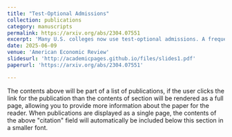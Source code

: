 ```yaml
---
title: "Test-Optional Admissions" 
collection: publications
category: manuscripts
permalink: https://arxiv.org/abs/2304.07551
excerpt: 'Many U.S. colleges now use test-optional admissions. A frequent claim is that by not seeing standardized test scores, a college can admit a student body it prefers, say with more diversity. But how can observing less information improve decisions? This paper proposes that test-optional policies are a response to social pressure on admission decisions. We model a college that bears disutility when it makes admission decisions that "society" dislikes. Going test optional allows the college to reduce its "disagreement cost". We analyze how missing scores are imputed and the consequences for the college, students, and society.'
date: 2025-06-09
venue: 'American Economic Review'
slidesurl: 'http://academicpages.github.io/files/slides1.pdf'
paperurl: 'https://arxiv.org/abs/2304.07551'

---
```

The contents above will be part of a list of publications, if the user clicks the link for the publication than the contents of section will be rendered as a full page, allowing you to provide more information about the paper for the reader. When publications are displayed as a single page, the contents of the above "citation" field will automatically be included below this section in a smaller font.
